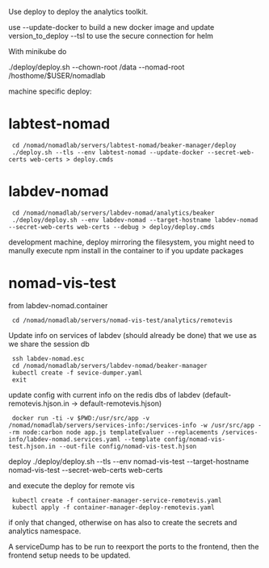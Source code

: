 Use deploy to deploy the analytics toolkit.

use
 --update-docker to build a new docker image and update version_to_deploy
 --tsl to use the secure connection for helm

With minikube do

./deploy/deploy.sh --chown-root /data --nomad-root /hosthome/$USER/nomadlab


machine specific deploy:

# labtest-nomad

     cd /nomad/nomadlab/servers/labtest-nomad/beaker-manager/deploy
     ./deploy.sh --tls --env labtest-nomad --update-docker --secret-web-certs web-certs > deploy.cmds

# labdev-nomad

     cd /nomad/nomadlab/servers/labdev-nomad/analytics/beaker
     ./deploy/deploy.sh --env labdev-nomad --target-hostname labdev-nomad --secret-web-certs web-certs --debug > deploy/deploy.cmds

development machine, deploy mirroring the filesystem, you might need to manully execute npm install in the container to if you update packages

# nomad-vis-test

from labdev-nomad.container

     cd /nomad/nomadlab/servers/nomad-vis-test/analytics/remotevis

Update info on services of labdev (should already be done) that we use as we share the session db

     ssh labdev-nomad.esc
     cd /nomad/nomadlab/servers/labdev-nomad/beaker-manager
     kubectl create -f sevice-dumper.yaml
     exit

update config with current info on the redis dbs of labdev (default-remotevis.hjson.in -> default-remotevis.hjson)

     docker run -ti -v $PWD:/usr/src/app -v /nomad/nomadlab/servers/services-info:/services-info -w /usr/src/app --rm node:carbon node app.js templateEvaluer --replacements /services-info/labdev-nomad.services.yaml --template config/nomad-vis-test.hjson.in --out-file config/nomad-vis-test.hjson

deploy
     ./deploy/deploy.sh --tls --env nomad-vis-test --target-hostname nomad-vis-test --secret-web-certs web-certs

and execute the deploy for remote vis

     kubectl create -f container-manager-service-remotevis.yaml
     kubectl apply -f container-manager-deploy-remotevis.yaml

if only that changed, otherwise on has also to create the secrets and analytics namespace.

A serviceDump has to be run to reexport the ports to the frontend, then the frontend setup needs to be updated.
